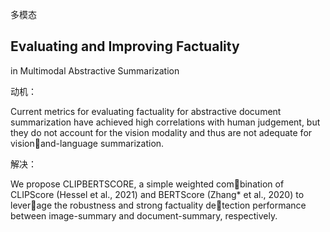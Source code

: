 多模态

## Evaluating and Improving Factuality 

in Multimodal Abstractive Summarization

动机：

Current metrics for evaluating factuality for abstractive document summarization have achieved high correlations with human judgement, but they do not account for the vision modality and thus are not adequate for visionand-language summarization.

解决：

We propose CLIPBERTSCORE, a simple weighted combination of CLIPScore (Hessel et al., 2021) and BERTScore (Zhang* et al., 2020) to leverage the robustness and strong factuality detection performance between image-summary and document-summary, respectively.

